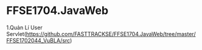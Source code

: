 # FFSE1704.JavaWeb


1.Quản Lí User Servlet(https://github.com/FASTTRACKSE/FFSE1704.JavaWeb/tree/master/FFSE1702044_VuBLA/src)
